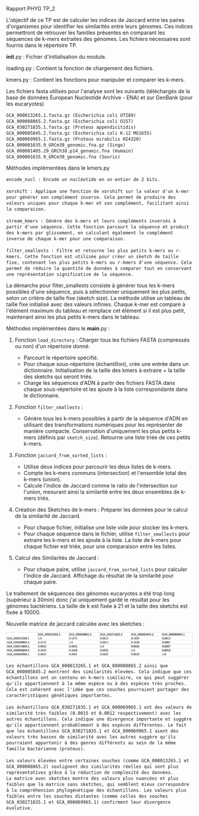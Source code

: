 Rapport PHYG TP_2

L'objectif de ce TP est de calculer les indices de Jaccard entre les paires d'organismes pour identifier les similarités entre leurs génomes. Ces indices permettront de retrouver les familles présentes en comparant les séquences de k-mers extraites des génomes. Les fichiers nécessaires sont fournis dans le répertoire TP.

__init__.py : Fichier d'initialisation du module.

loading.py : Contient la fonction de chargement des fichiers.

kmers.py : Contient les fonctions pour manipuler et comparer les k-mers.

Les fichiers fasta utilisés pour l'analyse sont les suivants (téléchargés de la base de données European Nucleotide Archive - ENA) et sur GenBank (pour les eucaryotes)

    GCA_000013265.1.fasta.gz (Escherichia coli UTI89)
    GCA_000008865.2.fasta.gz (Escherichia coli O157)
    GCA_030271835.1.fasta.gz (Proteus appendicitidis)
    GCA_000005845.2.fasta.gz (Escherichia coli K-12 MG1655)
    GCA_000069965.1.fasta.gz (Proteus mirabilis HI4320)
    GCA_000001635.9_GRCm39_genomic.fna.gz (Singe)
    GCA_000001405.29_GRCh38.p14_genomic.fna (Humain)
    GCA_000001635.9_GRCm39_genomic.fna (Souris)


Méthodes implémentées dans le kmers.py

    encode_nucl : Encode un nucléotide en un entier de 2 bits.

    xorshift : Applique une fonction de xorshift sur la valeur d'un k-mer pour générer son complément inverse. Cela permet de produire des valeurs uniques pour chaque k-mer et son complément, facilitant ainsi la comparaison.

    stream_kmers : Génère des k-mers et leurs compléments inversés à partir d'une séquence. Cette fonction parcourt la séquence et produit des k-mers par glissement, en calculant également le complément inverse de chaque k-mer pour une comparaison.

    filter_smallests : Filtre et retourne les plus petits k-mers ou r-kmers. Cette fonction est utilisée pour créer un sketch de taille fixe, contenant les plus petits k-mers ou r-kmers d'une séquence. Cela permet de réduire la quantité de données à comparer tout en conservant une représentation significative de la séquence.

La démarche pour filter_smallests consiste à générer tous les k-mers possibles d'une séquence, puis à sélectionner uniquement les plus petits, selon un critère de taille fixe (sketch size). La méthode utilise un tableau de taille fixe initialisé avec des valeurs infinies. Chaque k-mer est comparé à l'élément maximum du tableau et remplace cet élément si il est plus petit, maintenant ainsi les plus petits k-mers dans le tableau.

Méthodes implémentées dans le __main__.py :

1. Fonction `load_directory` : Charger tous les fichiers FASTA (compressés ou non) d'un répertoire donné. 
     - Parcourt le répertoire spécifié.
     - Pour chaque sous-répertoire (échantillon), crée une entrée dans un dictionnaire.  Initialisation de la taille des kmers à extraire + la taille des sketchs qui seront triés.
     - Charge les séquences d'ADN à partir des fichiers FASTA dans chaque sous-répertoire et les ajoute à la liste correspondante dans le dictionnaire.

2. Fonction `filter_smallests` :
     - Génère tous les k-mers possibles à partir de la séquence d'ADN en utilisant des transformations numériques pour les représenter de manière compacte. Conservation d'uniquement les plus petits k-mers (définis par `sketch_size`). Retourne une liste triée de ces petits k-mers.

3. Fonction `jaccard_from_sorted_lists` :
     - Utilise deux indices pour parcourir les deux listes de k-mers.
     - Compte les k-mers communs (intersection) et l'ensemble total des k-mers (union).
     - Calcule l'indice de Jaccard comme le ratio de l'intersection sur l'union, mesurant ainsi la similarité entre les deux ensembles de k-mers triés.

4. Création des Sketches de k-mers :
    Préparer les données pour le calcul de la similarité de Jaccard.
     - Pour chaque fichier, initialise une liste vide pour stocker les k-mers.
     - Pour chaque séquence dans le fichier, utilise `filter_smallests` pour extraire les k-mers et les ajoute à la liste. La liste de k-mers pour chaque fichier est triée, pour une comparaison entre les listes.

5. Calcul des Similarités de Jaccard :
     - Pour chaque paire, utilise `jaccard_from_sorted_lists` pour calculer l'indice de Jaccard. Affichage du résultat de la similarité pour chaque paire.

Le traitement de séquences des génomes eucaryotes a été trop long (supérieur à 30min) donc j'ai uniquement gardé le résultat pour les génomes bactériens. La taille de k est fixée à 21 et la taille des sketchs est fixée à 10000.

Nouvelle matrice de jaccard calculée avec les sketches :

![alt text](image-2.png)

    Les échantillons GCA_000013265.1 et GCA_000008865.2 ainsi que GCA_000005845.2 montrent des similarités élevées. Cela indique que ces échantillons ont un contenu en k-mers similaire, ce qui peut suggérer qu'ils appartiennent à la même espèce ou à des espèces très proches. Cela est cohérent avec l'idée que ces souches pourraient partager des caractéristiques génétiques importantes.

    Les échantillons GCA_030271835.1 et GCA_000069965.1 ont des valeurs de similarité très faibles (0.0015 et 0.0012 respectivement) avec les autres échantillons. Cela indique une divergence importante et suggère qu'ils appartiennent probablement à des espèces différentes. Le fait que les échantillons GCA_030271835.1 et GCA_000069965.1 aient des valeurs très basses de similarité avec les autres suggère qu'ils pourraient appartenir à des genres différents au sein de la même famille bactérienne (proteus).

    Les valeurs élevées entre certaines souches (comme GCA_000013265.1 et GCA_000008865.2) soulignent des similarités réelles qui sont plus représentatives grâce à la réduction de complexité des données.
    La matrice avec sketches montre des valeurs plus nuancées et plus faibles que la matrice sans sketches, qui semblent mieux correspondre à la compréhension phylogénétique des échantillons. Les valeurs plus faibles entre les souches distantes (comme celles des souches GCA_030271835.1 et GCA_000069965.1) confirment leur divergence évolutive.